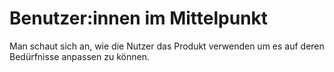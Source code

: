 # Benutzer:innen im Mittelpunkt

Man schaut sich an, wie die Nutzer das Produkt verwenden um es auf deren Bedürfnisse anpassen zu können.
